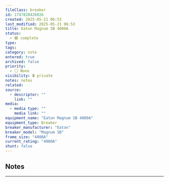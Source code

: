```yaml
---
fileClass: breaker
id: 1747828426026
created: 2025-05-21 06:53
last_modified: 2025-05-21 06:53
title: Eaton Magnum SB 4000A
status:
  - 🟩 complete
type: 
tags: 
category: note
entered: true
archived: false
priority:
  - ⚪ None
visibility: 🔒 private
notes: notes
related: 
source:
  - descriptor: ""
    link: ""
media:
  - media type: ""
    media link: ""
equipment_name: "Eaton Magnum SB 4000A"
equipment_type: Breaker
breaker_manufacturer: "Eaton"
breaker_model: "Magnum SB"
frame_size: "4000A"
current_rating: "4000A"
shunt: false
---
```


## Notes
---


